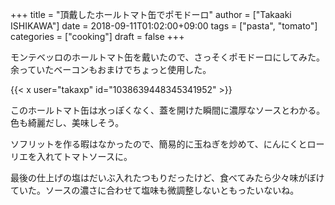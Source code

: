 +++
title = "頂戴したホールトマト缶でポモドーロ"
author = ["Takaaki ISHIKAWA"]
date = 2018-09-11T01:02:00+09:00
tags = ["pasta", "tomato"]
categories = ["cooking"]
draft = false
+++

モンテベッロのホールトマト缶を戴いたので、さっそくポモドーロにしてみた。余っていたベーコンもおまけでちょっと使用した。  

{{< x user="takaxp" id="1038639448345341952" >}}  

このホールトマト缶は水っぽくなく、蓋を開けた瞬間に濃厚なソースとわかる。色も綺麗だし、美味しそう。  

ソフリットを作る暇はなかったので、簡易的に玉ねぎを炒めて、にんにくとローリエを入れてトマトソースに。  

最後の仕上げの塩はだいぶ入れたつもりだったけど、食べてみたら少々味がぼけていた。ソースの濃さに合わせて塩味も微調整しないともったいないね。
